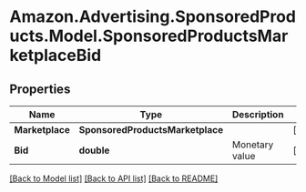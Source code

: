 # Amazon.Advertising.SponsoredProducts.Model.SponsoredProductsMarketplaceBid

## Properties

Name | Type | Description | Notes
------------ | ------------- | ------------- | -------------
**Marketplace** | **SponsoredProductsMarketplace** |  | [optional] 
**Bid** | **double** | Monetary value | [optional] 

[[Back to Model list]](../README.md#documentation-for-models) [[Back to API list]](../README.md#documentation-for-api-endpoints) [[Back to README]](../README.md)

